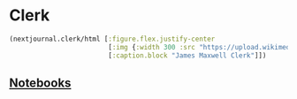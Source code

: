 # Clerk

```clojure
(nextjournal.clerk/html [:figure.flex.justify-center 
                         [:img {:width 300 :src "https://upload.wikimedia.org/wikipedia/commons/5/57/James_Clerk_Maxwell.png"}]
                         [:caption.block "James Maxwell Clerk"]])
```

## [Notebooks](#/notebooks)
